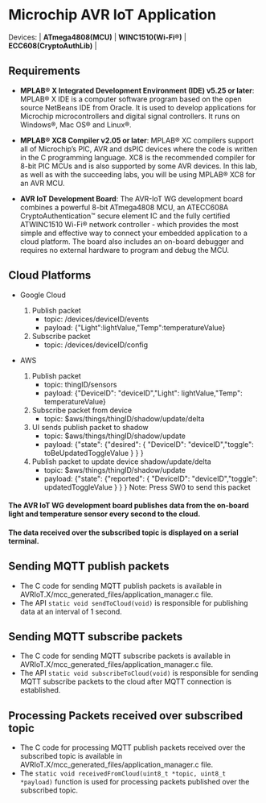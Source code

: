 # Microchip AVR IoT Application

Devices: \| **ATmega4808(MCU)** \| **WINC1510(Wi-Fi®)** \| **ECC608(CryptoAuthLib)** \|

## Requirements

+ **MPLAB® X Integrated Development Environment (IDE) v5.25 or later**:
MPLAB® X IDE is a computer software program based on the open source NetBeans IDE from Oracle. It is used to develop applications for Microchip microcontrollers and digital signal controllers. It runs on Windows®, Mac OS® and Linux®.

+ **MPLAB® XC8 Compiler v2.05 or later**:
MPLAB® XC compilers support all of Microchip’s PIC, AVR and dsPIC devices where the code is written in the C programming language. XC8 is the recommended compiler for 8-bit PIC MCUs and is also supported by some AVR devices. In this lab, as well as with the succeeding labs, you will be using MPLAB® XC8 for an AVR MCU.

+ **AVR IoT Development Board**:
The AVR-IoT WG development board combines a powerful 8-bit ATmega4808 MCU, an ATECC608A CryptoAuthentication™ secure element IC and the fully certified ATWINC1510 Wi-Fi® network controller - which provides the most simple and effective way to connect your embedded application to a cloud platform. The board also includes an on-board debugger and requires no external hardware to program and debug the MCU.


## Cloud Platforms

+ Google Cloud
  1. Publish packet
     * topic:   /devices/deviceID/events
	 * payload:  {"Light":lightValue,"Temp":temperatureValue}
  2. Subscribe packet
     * topic:   /devices/deviceID/config
  
+ AWS
  1. Publish packet
     * topic:   thingID/sensors
     * payload: {"DeviceID": "deviceID","Light": lightValue,"Temp": temperatureValue}
  2. Subscribe packet from device
     * topic:   $aws/things/thingID/shadow/update/delta
  3. UI sends publish packet to shadow 
     * topic:   $aws/things/thingID/shadow/update
     * payload: {"state": {"desired": { "DeviceID": "deviceID","toggle": toBeUpdatedToggleValue } } } 
  4. Publish packet to update device shadow/update/delta
     * topic:   $aws/things/thingID/shadow/update
     * payload: {"state": {"reported": { "DeviceID": "deviceID","toggle": updatedToggleValue } } }
	 Note: Press SW0 to send this packet
  
#### The AVR IoT WG development board publishes data from the on-board light and temperature sensor every second to the cloud.
#### The data received over the subscribed topic is displayed on a serial terminal.

## Sending MQTT publish packets  
+ The C code for sending MQTT publish packets is available in AVRIoT.X/mcc_generated_files/application_manager.c file.
+ The API ``static void sendToCloud(void)`` is responsible for publishing data at an interval of 1 second.

## Sending MQTT subscribe packets
+ The C code for sending MQTT subscribe packets is available in AVRIoT.X/mcc_generated_files/application_manager.c file.
+ The API ``static void subscribeToCloud(void)`` is responsible for sending MQTT subscribe packets to the cloud after MQTT connection is established.

## Processing Packets received over subscribed topic 
+ The C code for processing MQTT publish packets received over the subscribed topic is available in AVRIoT.X/mcc_generated_files/application_manager.c file.
+ The ``static void receivedFromCloud(uint8_t *topic, uint8_t *payload)`` function is used for processing packets published over the subscribed topic.
